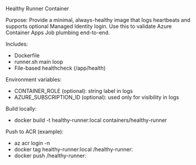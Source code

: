 Healthy Runner Container

Purpose: Provide a minimal, always-healthy image that logs heartbeats and supports optional Managed Identity login. Use this to validate Azure Container Apps Job plumbing end-to-end.

Includes:
- Dockerfile
- runner.sh main loop
- File-based healthcheck (/app/health)

Environment variables:
- CONTAINER_ROLE (optional): string label in logs
- AZURE_SUBSCRIPTION_ID (optional): used only for visibility in logs

Build locally:
- docker build -t healthy-runner:local containers/healthy-runner

Push to ACR (example):
- az acr login -n <acrName>
- docker tag healthy-runner:local <loginServer>/healthy-runner:<tag>
- docker push <loginServer>/healthy-runner:<tag>
